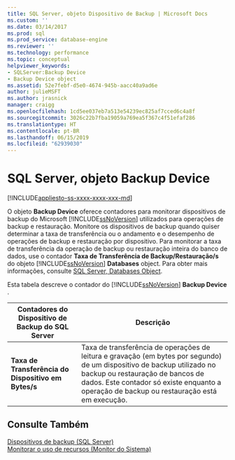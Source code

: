 ```yaml
---
title: SQL Server, objeto Dispositivo de Backup | Microsoft Docs
ms.custom: ''
ms.date: 03/14/2017
ms.prod: sql
ms.prod_service: database-engine
ms.reviewer: ''
ms.technology: performance
ms.topic: conceptual
helpviewer_keywords:
- SQLServer:Backup Device
- Backup Device object
ms.assetid: 52e7febf-d5e0-4674-945b-aacc40a9ad6e
author: julieMSFT
ms.author: jrasnick
manager: craigg
ms.openlocfilehash: 1cd5ee037eb7a513e54239ec825af7cced6c4a8f
ms.sourcegitcommit: 3026c22b7fba19059a769ea5f367c4f51efaf286
ms.translationtype: HT
ms.contentlocale: pt-BR
ms.lasthandoff: 06/15/2019
ms.locfileid: "62939030"
---
```

# <a name="sql-server-backup-device-object"></a>SQL Server, objeto Backup Device
[!INCLUDE[appliesto-ss-xxxx-xxxx-xxx-md](../../includes/appliesto-ss-xxxx-xxxx-xxx-md.md)]

  O objeto **Backup Device** oferece contadores para monitorar dispositivos de backup do Microsoft [!INCLUDE[ssNoVersion](../../includes/ssnoversion-md.md)] utilizados para operações de backup e restauração. Monitore os dispositivos de backup quando quiser determinar a taxa de transferência ou o andamento e o desempenho de operações de backup e restauração por dispositivo. Para monitorar a taxa de transferência da operação de backup ou restauração inteira do banco de dados, use o contador **Taxa de Transferência de Backup/Restauração/s** do objeto [!INCLUDE[ssNoVersion](../../includes/ssnoversion-md.md)] **Databases** object. Para obter mais informações, consulte [SQL Server, Databases Object](../../relational-databases/performance-monitor/sql-server-databases-object.md).  
  
 Esta tabela descreve o contador do [!INCLUDE[ssNoVersion](../../includes/ssnoversion-md.md)] **Backup Device** .  
  
|Contadores do Dispositivo de Backup do SQL Server|Descrição|  
|---------------------------------------|-----------------|  
|**Taxa de Transferência do Dispositivo em Bytes/s**|Taxa de transferência de operações de leitura e gravação (em bytes por segundo) de um dispositivo de backup utilizado no backup ou restauração de bancos de dados. Este contador só existe enquanto a operação de backup ou restauração está em execução.|  
  
## <a name="see-also"></a>Consulte Também  
 [Dispositivos de backup &#40;SQL Server&#41;](../../relational-databases/backup-restore/backup-devices-sql-server.md)   
 [Monitorar o uso de recursos &#40;Monitor do Sistema&#41;](../../relational-databases/performance-monitor/monitor-resource-usage-system-monitor.md)  
  
  
